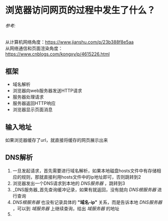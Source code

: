 # 浏览器访问网页的过程中发生了什么？
###### 参考:
 从计算机网络角度：<https://www.jianshu.com/p/23b388f8e5aa>   
 从网络通信和页面渲染角度：<https://www.cnblogs.com/kongxy/p/4615226.html>

## 框架
+ 域名解析
+ 浏览器向web服务器发送HTTP请求
+ 服务器处理请求
+ 服务器返回HTTP响应
+ 浏览器显示页面消息

## 输入地址
如果浏览器缓存了url，就直接将缓存的网页展示出来
## DNS解析
1. 一旦发起请求，首先需要进行域名解析，如果本地磁盘hosts文件中有存储相应的规则，那就直接利用hosts文件中的ip地址即可，否则跳转到2
2. 浏览器发出一个DNS请求到本地的 _DNS服务器_ ，跳转到3
3. _DNS服务器_首先查询缓冲记录，如果有就返回，没有就向 _DNS根服务器_ 进行查询
4. _DNS根服务器_ 也没有记录具体的 __"域名-ip"__ 关系，而是告诉本地 _DNS服务器_ ，可以到 _域服务器_ 上继续查询，给出 _域服务器_ 的地址
5. 
